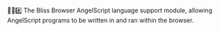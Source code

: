 🌳️🌐️#️⃣️ The Bliss Browser AngelScript language support module, allowing AngelScript programs to be written in and ran within the browser.

